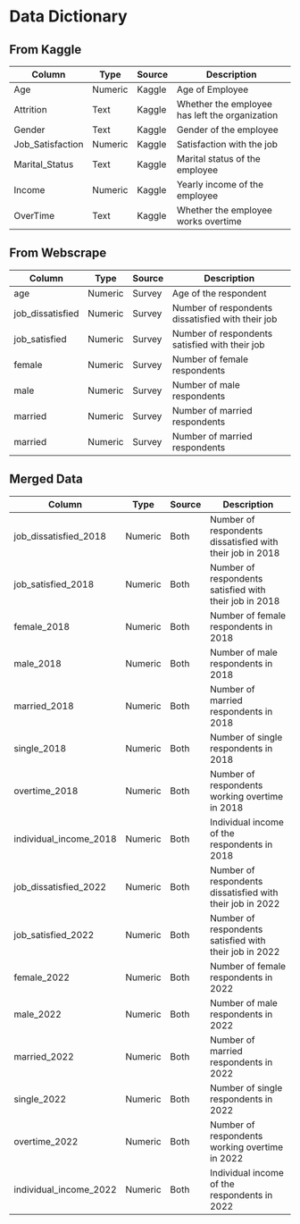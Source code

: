 # Data Dictionary

## From Kaggle
<table>
  <thead>
    <tr>
      <th>Column</th>
      <th>Type</th>
      <th>Source</th>
      <th>Description</th>
    </tr>
  </thead>
  <tbody>
    <tr>
      <td>Age</td>
      <td>Numeric</td>
      <td>Kaggle</td>
      <td>Age of Employee</td>
    </tr>
    <tr>
      <td>Attrition</td>
      <td>Text</td>
      <td>Kaggle</td>
      <td>Whether the employee has left the organization</td>
    </tr>
    <tr>
      <td>Gender</td>
      <td>Text</td>
      <td>Kaggle</td>
      <td>Gender of the employee</td>
    </tr>
    <tr>
      <td>Job_Satisfaction</td>
      <td>Numeric</td>
      <td>Kaggle</td>
      <td>Satisfaction with the job</td>
    </tr>
    <tr>
      <td>Marital_Status</td>
      <td>Text</td>
      <td>Kaggle</td>
      <td>Marital status of the employee</td>
    </tr>
    <tr>
      <td>Income</td>
      <td>Numeric</td>
      <td>Kaggle</td>
      <td>Yearly income of the employee</td>
    </tr>
    <tr>
      <td>OverTime</td>
      <td>Text</td>
      <td>Kaggle</td>
      <td>Whether the employee works overtime</td>
    </tr>
  </tbody>
</table>

## From Webscrape

<table>
  <thead>
    <tr>
      <th>Column</th>
      <th>Type</th>
      <th>Source</th>
      <th>Description</th>
    </tr>
  </thead>
  <tbody>
    <tr>
      <td>age</td>
      <td>Numeric</td>
      <td>Survey</td>
      <td>Age of the respondent</td>
    </tr>
    <tr>
      <td>job_dissatisfied</td>
      <td>Numeric</td>
      <td>Survey</td>
      <td>Number of respondents dissatisfied with their job</td>
    </tr>
    <tr>
      <td>job_satisfied</td>
      <td>Numeric</td>
      <td>Survey</td>
      <td>Number of respondents satisfied with their job</td>
    </tr>
    <tr>
      <td>female</td>
      <td>Numeric</td>
      <td>Survey</td>
      <td>Number of female respondents</td>
    </tr>
    <tr>
      <td>male</td>
      <td>Numeric</td>
      <td>Survey</td>
      <td>Number of male respondents</td>
    </tr>
    <tr>
      <td>married</td>
      <td>Numeric</td>
      <td>Survey</td>
      <td>Number of married respondents</td>
    </tr>
    <tr>
      <td>married</td>
      <td>Numeric</td>
      <td>Survey</td>
      <td>Number of married respondents</td>
    </tr>
  </tbody>
</table>

## Merged Data
<table>
  <thead>
    <tr>
      <th>Column</th>
      <th>Type</th>
      <th>Source</th>
      <th>Description</th>
    </tr>
  </thead>
  <tbody>
    <tr>
      <td>job_dissatisfied_2018</td>
      <td>Numeric</td>
      <td>Both</td>
      <td>Number of respondents dissatisfied with their job in 2018</td>
    </tr>
    <tr>
      <td>job_satisfied_2018</td>
      <td>Numeric</td>
      <td>Both</td>
      <td>Number of respondents satisfied with their job in 2018</td>
    </tr>
    <tr>
      <td>female_2018</td>
      <td>Numeric</td>
      <td>Both</td>
      <td>Number of female respondents in 2018</td>
    </tr>
    <tr>
      <td>male_2018</td>
      <td>Numeric</td>
      <td>Both</td>
      <td>Number of male respondents in 2018</td>
    </tr>
    <tr>
      <td>married_2018</td>
      <td>Numeric</td>
      <td>Both</td>
      <td>Number of married respondents in 2018</td>
    </tr>
    <tr>
      <td>single_2018</td>
      <td>Numeric</td>
      <td>Both</td>
      <td>Number of single respondents in 2018</td>
    </tr>
    <tr>
      <td>overtime_2018</td>
      <td>Numeric</td>
      <td>Both</td>
      <td>Number of respondents working overtime in 2018</td>
    </tr>
    <tr>
      <td>individual_income_2018</td>
      <td>Numeric</td>
      <td>Both</td>
      <td>Individual income of the respondents in 2018</td>
    </tr>
    <tr>
      <td>job_dissatisfied_2022</td>
      <td>Numeric</td>
      <td>Both</td>
      <td>Number of respondents dissatisfied with their job in 2022</td>
    </tr>
    <tr>
      <td>job_satisfied_2022</td>
      <td>Numeric</td>
      <td>Both</td>
      <td>Number of respondents satisfied with their job in 2022</td>
    </tr>
    <tr>
      <td>female_2022</td>
      <td>Numeric</td>
      <td>Both</td>
      <td>Number of female respondents in 2022</td>
    </tr>
    <tr>
      <td>male_2022</td>
      <td>Numeric</td>
      <td>Both</td>
      <td>Number of male respondents in 2022</td>
    </tr>
    <tr>
      <td>married_2022</td>
      <td>Numeric</td>
      <td>Both</td>
      <td>Number of married respondents in 2022</td>
    </tr>
    <tr>
      <td>single_2022</td>
      <td>Numeric</td>
      <td>Both</td>
      <td>Number of single respondents in 2022</td>
    </tr>
    <tr>
      <td>overtime_2022</td>
      <td>Numeric</td>
      <td>Both</td>
      <td>Number of respondents working overtime in 2022</td>
    </tr>
    <tr>
      <td>individual_income_2022</td>
      <td>Numeric</td>
      <td>Both</td>
      <td>Individual income of the respondents in 2022</td>
    </tr>
  </tbody>
</table>

